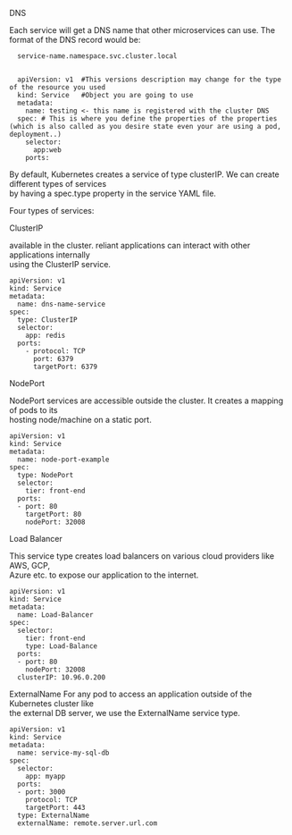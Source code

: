 DNS

Each service will get a DNS name that other microservices can use. The format of the DNS record would be: 

```
  service-name.namespace.svc.cluster.local


  apiVersion: v1  #This versions description may change for the type of the resource you used 
  kind: Service   #Object you are going to use 
  metadata:
    name: testing <- this name is registered with the cluster DNS
  spec: # This is where you define the properties of the properties (which is also called as you desire state even your are using a pod, deployment..)
    selector:
      app:web
    ports:

```
By default, Kubernetes creates a service of type clusterIP. We can create different types of services <br>
by having a spec.type property in the service YAML file.

Four types of services:

ClusterIP

available in the cluster. reliant applications can interact with other applications internally <br>
using the ClusterIP service.

```
apiVersion: v1
kind: Service
metadata:
  name: dns-name-service
spec:
  type: ClusterIP 
  selector:
    app: redis
  ports:
    - protocol: TCP
      port: 6379
      targetPort: 6379
```

NodePort


NodePort services are accessible outside the cluster. It creates a mapping of pods to its <br>
hosting node/machine on a static port.

```
apiVersion: v1
kind: Service 
metadata:
  name: node-port-example
spec:
  type: NodePort
  selector:
    tier: front-end
  ports:
  - port: 80
    targetPort: 80
    nodePort: 32008
```

Load Balancer

This service type creates load balancers on various cloud providers like AWS, GCP, <br>
Azure etc. to expose our application to the internet.

```
apiVersion: v1
kind: Service 
metadata: 
  name: Load-Balancer
spec:
  selector:
    tier: front-end
    type: Load-Balance
  ports:
  - port: 80
    nodePort: 32008
  clusterIP: 10.96.0.200
```

ExternalName
For any pod to access an application outside of the Kubernetes cluster like <br>
the external DB server, we use the ExternalName service type.

```
apiVersion: v1
kind: Service
metadata:
  name: service-my-sql-db
spec:
  selector:
    app: myapp
  ports:
  - port: 3000
    protocol: TCP
    targetPort: 443
  type: ExternalName
  externalName: remote.server.url.com
```


